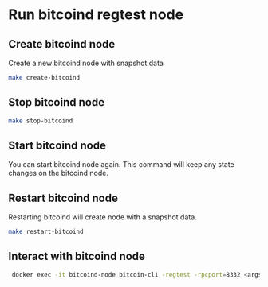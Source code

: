 # Run bitcoind regtest node

## Create bitcoind node

Create a new bitcoind node with snapshot data

```bash
make create-bitcoind
```

## Stop bitcoind node

```bash
make stop-bitcoind
```

## Start bitcoind node

You can start bitcoind node again. This command will keep any state changes on the bitcoind node.

## Restart bitcoind node

Restarting bitcoind will create node with a snapshot data.

```bash
make restart-bitcoind
```

## Interact with bitcoind node

```bash
 docker exec -it bitcoind-node bitcoin-cli -regtest -rpcport=8332 <args>
```
